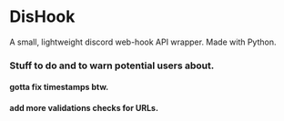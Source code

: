 # DisHook
A small, lightweight discord web-hook API wrapper. Made with Python.

### Stuff to do and to warn potential users about.

#### gotta fix timestamps btw.
#### add more validations checks for URLs.
